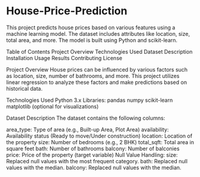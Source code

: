 # House-Price-Prediction
This project predicts house prices based on various features using a machine learning model. The dataset includes attributes like location, size, total area, and more. The model is built using Python and scikit-learn.

Table of Contents
Project Overview
Technologies Used
Dataset Description
Installation
Usage
Results
Contributing
License

Project Overview
House prices can be influenced by various factors such as location, size, number of bathrooms, and more. This project utilizes linear regression to analyze these factors and make predictions based on historical data.

Technologies Used
Python 3.x
Libraries:
  pandas
  numpy
  scikit-learn
  matplotlib (optional for visualizations)

Dataset Description
The dataset contains the following columns:

area_type: Type of area (e.g., Built-up Area, Plot Area)
availability: Availability status (Ready to move/Under construction)
location: Location of the property
size: Number of bedrooms (e.g., 2 BHK)
total_sqft: Total area in square feet
bath: Number of bathrooms
balcony: Number of balconies
price: Price of the property (target variable)
Null Value Handling:
size: Replaced null values with the most frequent category.
bath: Replaced null values with the median.
balcony: Replaced null values with the median.
